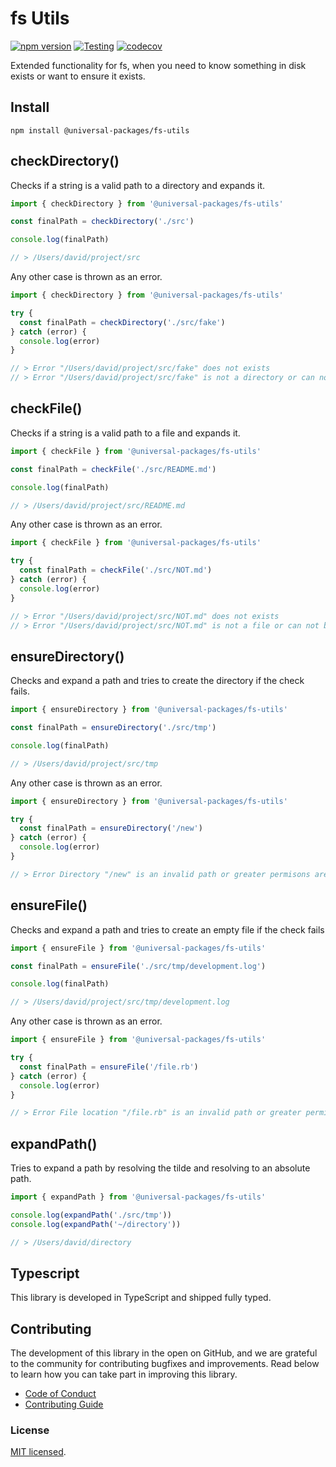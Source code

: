 # fs Utils

[![npm version](https://badge.fury.io/js/@universal-packages%2Ffs-utils.svg)](https://www.npmjs.com/package/@universal-packages/fs-utils)
[![Testing](https://github.com/universal-packages/universal-fs-utils/actions/workflows/testing.yml/badge.svg)](https://github.com/universal-packages/universal-fs-utils/actions/workflows/testing.yml)
[![codecov](https://codecov.io/gh/universal-packages/universal-fs-utils/branch/main/graph/badge.svg?token=CXPJSN8IGL)](https://codecov.io/gh/universal-packages/universal-fs-utils)

Extended functionality for fs, when you need to know something in disk exists or want to ensure it exists.

## Install

```shell
npm install @universal-packages/fs-utils
```

## checkDirectory()

Checks if a string is a valid path to a directory and expands it.

```js
import { checkDirectory } from '@universal-packages/fs-utils'

const finalPath = checkDirectory('./src')

console.log(finalPath)

// > /Users/david/project/src
```

Any other case is thrown as an error.

```js
import { checkDirectory } from '@universal-packages/fs-utils'

try {
  const finalPath = checkDirectory('./src/fake')
} catch (error) {
  console.log(error)
}

// > Error "/Users/david/project/src/fake" does not exists
// > Error "/Users/david/project/src/fake" is not a directory or can not be accessed
```

## checkFile()

Checks if a string is a valid path to a file and expands it.

```js
import { checkFile } from '@universal-packages/fs-utils'

const finalPath = checkFile('./src/README.md')

console.log(finalPath)

// > /Users/david/project/src/README.md
```

Any other case is thrown as an error.

```js
import { checkFile } from '@universal-packages/fs-utils'

try {
  const finalPath = checkFile('./src/NOT.md')
} catch (error) {
  console.log(error)
}

// > Error "/Users/david/project/src/NOT.md" does not exists
// > Error "/Users/david/project/src/NOT.md" is not a file or can not be accessed
```

## ensureDirectory()

Checks and expand a path and tries to create the directory if the check fails.

```js
import { ensureDirectory } from '@universal-packages/fs-utils'

const finalPath = ensureDirectory('./src/tmp')

console.log(finalPath)

// > /Users/david/project/src/tmp
```

Any other case is thrown as an error.

```js
import { ensureDirectory } from '@universal-packages/fs-utils'

try {
  const finalPath = ensureDirectory('/new')
} catch (error) {
  console.log(error)
}

// > Error Directory "/new" is an invalid path or greater permisons are reaquired
```

## ensureFile()

Checks and expand a path and tries to create an empty file if the check fails 

```js
import { ensureFile } from '@universal-packages/fs-utils'

const finalPath = ensureFile('./src/tmp/development.log')

console.log(finalPath)

// > /Users/david/project/src/tmp/development.log
```

Any other case is thrown as an error.

```js
import { ensureFile } from '@universal-packages/fs-utils'

try {
  const finalPath = ensureFile('/file.rb')
} catch (error) {
  console.log(error)
}

// > Error File location "/file.rb" is an invalid path or greater permisons are reaquired
```

## expandPath()

Tries to expand a path by resolving the tilde and resolving to an absolute path.

```js
import { expandPath } from '@universal-packages/fs-utils'

console.log(expandPath('./src/tmp'))
console.log(expandPath('~/directory'))

// > /Users/david/directory
```

## Typescript

This library is developed in TypeScript and shipped fully typed.

## Contributing

The development of this library in the open on GitHub, and we are grateful to the community for contributing bugfixes and improvements. Read below to learn how you can take part in improving this library.

- [Code of Conduct](./CODE_OF_CONDUCT.md)
- [Contributing Guide](./CONTRIBUTING.md)

### License

[MIT licensed](./LICENSE).

